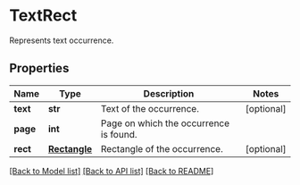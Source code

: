 ﻿# TextRect
Represents text occurrence.

## Properties
Name | Type | Description | Notes
------------ | ------------- | ------------- | -------------
**text** | **str** | Text of the occurrence. | [optional] 
**page** | **int** | Page on which the occurrence is found. | 
**rect** | [**Rectangle**](Rectangle.md) | Rectangle of the occurrence. | [optional] 

[[Back to Model list]](../README.md#documentation-for-models) [[Back to API list]](../README.md#documentation-for-api-endpoints) [[Back to README]](../README.md)


